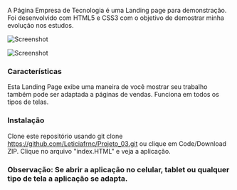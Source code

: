 
A Página Empresa de Tecnologia é uma  Landing page para demonstração. Foi desenvolvido  com HTML5 e CSS3 com o objetivo de demostrar minha evolução nos estudos.

![Screenshot](Projeto03.gif)

![Screenshot](Projeto03mobile.gif)


### Características
Esta Landing Page exibe uma maneira de você mostrar seu trabalho também pode ser adaptada a páginas de vendas. Funciona em todos os tipos de telas.

### Instalação 

Clone este repositório usando git clone https://github.com/Leticiafrnc/Projeto_03.git ou clique em Code/Download ZIP.
Clique no arquivo "index.HTML" e veja a aplicação.

### Observação: Se abrir a aplicação no celular, tablet ou qualquer tipo de tela a aplicação se adapta.
